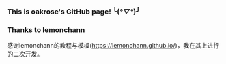 ### This is oakrose's GitHub page! ╰(*°▽°*)╯

### Thanks to lemonchann

感谢lemonchann的教程与模板(https://lemonchann.github.io/)，我在其上进行的二次开发。





